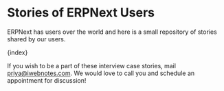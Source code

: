# Stories of ERPNext Users

<p class="lead">ERPNext has users over the world and here is a small repository of stories shared by our users.</p>

{index}

If you wish to be a part of these interview case stories, mail priya@iwebnotes.com. We would love to call you and schedule an appointment for discussion!
